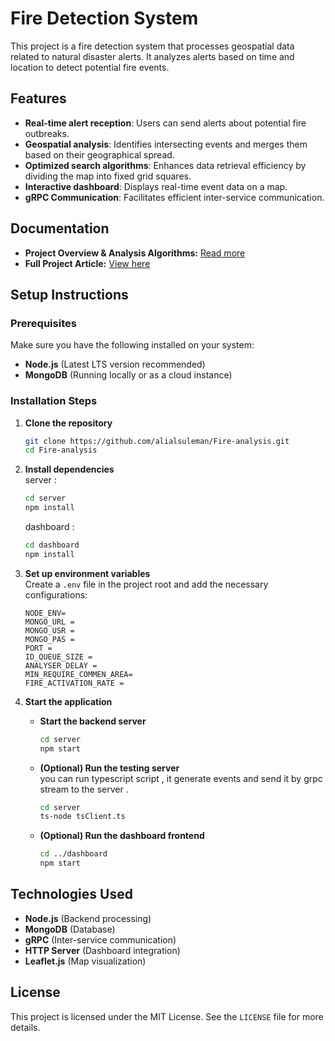 # Fire Detection System

This project is a fire detection system that processes geospatial data related to natural disaster alerts. It analyzes alerts based on time and location to detect potential fire events.

## Features  
- **Real-time alert reception**: Users can send alerts about potential fire outbreaks.  
- **Geospatial analysis**: Identifies intersecting events and merges them based on their geographical spread.  
- **Optimized search algorithms**: Enhances data retrieval efficiency by dividing the map into fixed grid squares.  
- **Interactive dashboard**: Displays real-time event data on a map.  
- **gRPC Communication**: Facilitates efficient inter-service communication.  

## Documentation
- **Project Overview & Analysis Algorithms:** [Read more](https://drive.google.com/file/d/1bB6PcCuE2MU4pmsHRq8LCePFIf99m8wk/view?usp=sharing)
- **Full Project Article:** [View here](https://alialsuleman.github.io/disaster%20analysis.html)

## Setup Instructions

### Prerequisites  
Make sure you have the following installed on your system:  
- **Node.js** (Latest LTS version recommended)  
- **MongoDB** (Running locally or as a cloud instance)  

### Installation Steps  
1. **Clone the repository**  
   ```bash
   git clone https://github.com/alialsuleman/Fire-analysis.git
   cd Fire-analysis
   ```

2. **Install dependencies**  
   server : 
   ```bash
   cd server
   npm install
   ```
   dashboard : 
   ```bash
   cd dashboard
   npm install
   ```

4. **Set up environment variables**  
   Create a `.env` file in the project root and add the necessary configurations:  
   ```env
   NODE_ENV=
   MONGO_URL = 
   MONGO_USR =
   MONGO_PAS =
   PORT =
   ID_QUEUE_SIZE = 
   ANALYSER_DELAY = 
   MIN_REQUIRE_COMMEN_AREA= 
   FIRE_ACTIVATION_RATE = 
   ```

5. **Start the application**  

   - **Start the backend server**  
     ```bash
     cd server
     npm start
     ```

   - **(Optional) Run the testing server**  
     you can run typescript script , it generate events and send it by grpc stream to the server .  
     ```bash
     cd server
     ts-node tsClient.ts
     ```
   - **(Optional) Run the dashboard frontend**  
     ```bash
     cd ../dashboard
     npm start
     ```


## Technologies Used
- **Node.js** (Backend processing)
- **MongoDB** (Database)
- **gRPC** (Inter-service communication)
- **HTTP Server** (Dashboard integration)
- **Leaflet.js** (Map visualization)

## License
This project is licensed under the MIT License. See the `LICENSE` file for more details.
